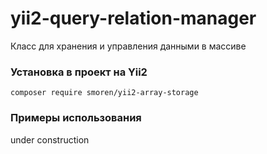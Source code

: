 # yii2-query-relation-manager
Класс для хранения и управления данными в массиве

### Установка в проект на Yii2
```
composer require smoren/yii2-array-storage
```

### Примеры использования

under construction
